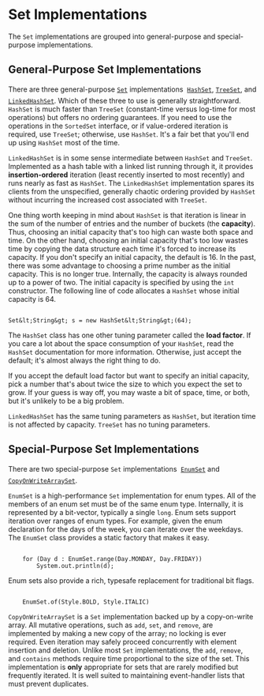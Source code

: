 
# Set Implementations

The `Set` implementations are grouped into general-purpose and special-purpose implementations.

## General-Purpose Set Implementations

There are three general-purpose 
[`Set`](https://docs.oracle.com/javase/8/docs/api/java/util/Set.html) implementations &#151; 
[`HashSet`](https://docs.oracle.com/javase/8/docs/api/java/util/HashSet.html), 
[`TreeSet`](https://docs.oracle.com/javase/8/docs/api/java/util/TreeSet.html), and 
[`LinkedHashSet`](https://docs.oracle.com/javase/8/docs/api/java/util/LinkedHashSet.html). Which of these three to use is generally straightforward. `HashSet` is much faster than `TreeSet` (constant-time versus log-time for most operations) but offers no ordering guarantees. If you need to use the operations in the `SortedSet` interface, or if value-ordered iteration is required, use `TreeSet`; otherwise, use `HashSet`. It's a fair bet that you'll end up using `HashSet` most of the time.

`LinkedHashSet` is in some sense intermediate between `HashSet` and `TreeSet`. Implemented as a hash table with a linked list running through it, it provides **insertion-ordered** iteration (least recently inserted to most recently) and runs nearly as fast as `HashSet`. The `LinkedHashSet` implementation spares its clients from the unspecified, generally chaotic ordering provided by `HashSet` without incurring the increased cost associated with `TreeSet`.

One thing worth keeping in mind about `HashSet` is that iteration is linear in the sum of the number of entries and the number of buckets (the **capacity**). Thus, choosing an initial capacity that's too high can waste both space and time. On the other hand, choosing an initial capacity that's too low wastes time by copying the data structure each time it's forced to increase its capacity. If you don't specify an initial capacity, the default is 16. In the past, there was some advantage to choosing a prime number as the initial capacity. This is no longer true. Internally, the capacity is always rounded up to a power of two. The initial capacity is specified by using the `int` constructor. The following line of code allocates a `HashSet` whose initial capacity is 64.

```

Set&lt;String&gt; s = new HashSet&lt;String&gt;(64);

```

The `HashSet` class has one other tuning parameter called the **load factor**. If you care a lot about the space consumption of your `HashSet`, read the `HashSet` documentation for more information. Otherwise, just accept the default; it's almost always the right thing to do.

If you accept the default load factor but want to specify an initial capacity, pick a number that's about twice the size to which you expect the set to grow. If your guess is way off, you may waste a bit of space, time, or both, but it's unlikely to be a big problem.

`LinkedHashSet` has the same tuning parameters as `HashSet`, but iteration time is not affected by capacity. `TreeSet` has no tuning parameters.

## Special-Purpose Set Implementations

There are two special-purpose `Set` implementations &#151; 
[`EnumSet`](https://docs.oracle.com/javase/8/docs/api/java/util/EnumSet.html) and 
[`CopyOnWriteArraySet`](https://docs.oracle.com/javase/8/docs/api/java/util/concurrent/CopyOnWriteArraySet.html).

`EnumSet` is a high-performance `Set` implementation for enum types. All of the members of an enum set must be of the same enum type. Internally, it is represented by a bit-vector, typically a single `long`. Enum sets support iteration over ranges of enum types. For example, given the enum declaration for the days of the week, you can iterate over the weekdays. The `EnumSet` class provides a static factory that makes it easy.

```

    for (Day d : EnumSet.range(Day.MONDAY, Day.FRIDAY))
        System.out.println(d);

```

Enum sets also provide a rich, typesafe replacement for traditional bit flags.

```

    EnumSet.of(Style.BOLD, Style.ITALIC)

```

`CopyOnWriteArraySet` is a `Set` implementation backed up by a copy-on-write array. All mutative operations, such as `add`, `set`, and `remove`, are implemented by making a new copy of the array; no locking is ever required. Even iteration may safely proceed concurrently with element insertion and deletion. Unlike most `Set` implementations, the `add`, `remove`, and `contains` methods require time proportional to the size of the set. This implementation is **only** appropriate for sets that are rarely modified but frequently iterated. It is well suited to maintaining event-handler lists that must prevent duplicates.
